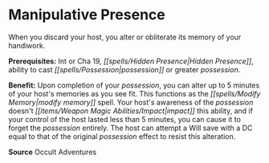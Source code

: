 ﻿---
cssclass: [feats]

---
# Manipulative Presence

When you discard your host, you alter or obliterate its memory of your handiwork.

**Prerequisites:** Int or Cha 19, _[[spells/Hidden Presence|Hidden Presence]]_, ability to cast _[[spells/Possession|possession]]_ or greater _possession_.

**Benefit:** Upon completion of your _possession_, you can alter up to 5 minutes of your host's memories as you see fit. This functions as the _[[spells/Modify Memory|modify memory]]_ spell. Your host's awareness of the _possession_ doesn't _[[items/Weapon Magic Abilities/Impact|impact]]_ this ability, and if your control of the host lasted less than 5 minutes, you can cause it to forget the _possession_ entirely. The host can attempt a Will save with a DC equal to that of the original _possession_ effect to resist this alteration.

**Source** Occult Adventures